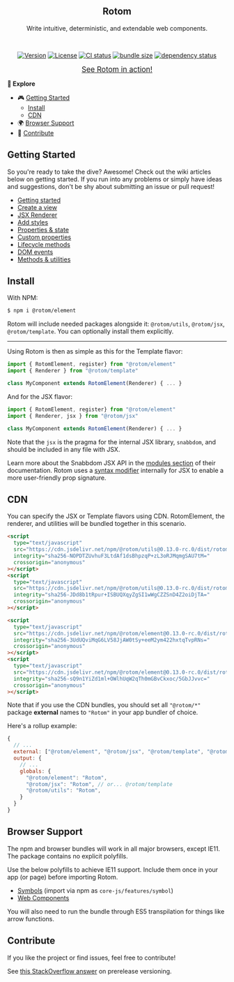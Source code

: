 <h2 align="center">Rotom</h2>
<p align="center">Write intuitive, deterministic, and extendable web components.</p>
<br>
<p align="center">
  <a href="https://www.npmjs.com/package/rotom"><img src="https://img.shields.io/npm/v/rotom.svg?sanitize=true&style=flat-square" alt="Version"></a>
  <a href="https://github.com/geotrev/rotom/blob/main/LICENSE"><img src="https://img.shields.io/npm/l/rotom.svg?sanitize=true&style=flat-square" alt="License"></a>
  <a href="https://github.com/geotrev/rotom/actions/workflows/test.yml?query=branch%3Amain"><img src="https://badgen.net/github/checks/geotrev/rotom/main?style=flat-square" alt="CI status" /></a>
  <a href="https://bundlephobia.com/package/rotom"><img src="https://badgen.net/bundlephobia/minzip/rotom?style=flat-square" alt="bundle size" /></a>
  <a href="https://www.libraries.io/npm/rotom"><img src="https://img.shields.io/librariesio/release/npm/rotom" alt="dependency status" /></a>
</p>

<p align="center"><a href="https://todo-rotom-jsx.netlify.app/"><big>See Rotom in action!</big></a></p>

**🧾 Explore**

- 🎮 [Getting Started](#getting-started)
  - [Install](#install)
  - [CDN](#cdn)
- 🌍 [Browser Support](#browser-support)
- 🤝 [Contribute](#contribute)

## Getting Started

So you're ready to take the dive? Awesome! Check out the wiki articles below on getting started. If you run into any problems or simply have ideas and suggestions, don't be shy about submitting an issue or pull request!

- [Getting started](https://github.com/geotrev/rotom/wiki/)
- [Create a view](https://github.com/geotrev/rotom/wiki/Views)
- [JSX Renderer](https://github.com/geotrev/rotom/wiki/JSX-Renderer)
- [Add styles](https://github.com/geotrev/rotom/wiki/Styles)
- [Properties & state](https://github.com/geotrev/rotom/wiki/Properties-&-state)
- [Custom properties](https://github.com/geotrev/rotom/wiki/Custom-properties)
- [Lifecycle methods](https://github.com/geotrev/rotom/wiki/Lifecycle-methods)
- [DOM events](https://github.com/geotrev/rotom/wiki/DOM-events)
- [Methods & utilities](https://github.com/geotrev/rotom/wiki/Methods-&-Utilities)

## Install

With NPM:

```sh
$ npm i @rotom/element
```

Rotom will include needed packages alongside it: `@rotom/utils`, `@rotom/jsx`, `@rotom/template`. You can optionally install them explicitly.

---

Using Rotom is then as simple as this for the Template flavor:

```jsx
import { RotomElement, register} from "@rotom/element"
import { Renderer } from "@rotom/template"

class MyComponent extends RotomElement(Renderer) { ... }
```

And for the JSX flavor:

```jsx
import { RotomElement, register} from "@rotom/element"
import { Renderer, jsx } from "@rotom/jsx"

class MyComponent extends RotomElement(Renderer) { ... }
```

Note that the `jsx` is the pragma for the internal JSX library, `snabbdom`, and should be included in any file with JSX.

Learn more about the Snabbdom JSX API in the [modules section](https://github.com/snabbdom/snabbdom#modules-documentation) of their documentation. Rotom uses a [syntax modifier](https://github.com/geotrev/snabbdom-transform-jsx-props) internally for JSX to enable a more user-friendly prop signature.

## CDN

You can specify the JSX or Template flavors using CDN. RotomElement, the renderer, and utilities will be bundled together in this scenario.

```html
<script
  type="text/javascript"
  src="https://cdn.jsdelivr.net/npm/@rotom/utils@0.13.0-rc.0/dist/rotom-template.js"
  integrity="sha256-NOPDTZUvhuF3LtdAf1dsBhpzqP+zL3oRJMqmgSAU7tM="
  crossorigin="anonymous"
></script>
<script
  type="text/javascript"
  src="https://cdn.jsdelivr.net/npm/@rotom/utils@0.13.0-rc.0/dist/rotom-template.min.js"
  integrity="sha256-JDd8b1tRpur+ISBUQXqyZgSI1wWgCZZSnD4Z2oiDjTA="
  crossorigin="anonymous"
></script>
```

```html
<script
  type="text/javascript"
  src="https://cdn.jsdelivr.net/npm/@rotom/element@0.13.0-rc.0/dist/rotom-jsx.js"
  integrity="sha256-3UdUQviMqG6LV58JjAW0tSy+eeM2ym422hxtqTvpRNs="
  crossorigin="anonymous"
></script>
<script
  type="text/javascript"
  src="https://cdn.jsdelivr.net/npm/@rotom/element@0.13.0-rc.0/dist/rotom-jsx.min.js"
  integrity="sha256-sQ9n1YiZd1ml+OWlhUqW2qTh0mGBvCkxoc/5GbJJvvc="
  crossorigin="anonymous"
></script>
```

Note that if you use the CDN bundles, you should set all `"@rotom/*"` package **external** names to `"Rotom"` in your app bundler of choice.

Here's a rollup example:

```js
{
  // ...
  external: ["@rotom/element", "@rotom/jsx", "@rotom/template", "@rotom/utils"]
  output: {
    // ...
    globals: {
      "@rotom/element": "Rotom",
      "@rotom/jsx": "Rotom", // or... @rotom/template
      "@rotom/utils": "Rotom",
    }
  }
}
```

## Browser Support

The npm and browser bundles will work in all major browsers, except IE11. The package contains no explicit polyfills.

Use the below polyfills to achieve IE11 support. Include them once in your app (or page) before importing Rotom.

- [Symbols](https://github.com/zloirock/core-js) (import via npm as `core-js/features/symbol`)
- [Web Components](https://github.com/webcomponents/polyfills/tree/master/packages/webcomponentsjs)

You will also need to run the bundle through ES5 transpilation for things like arrow functions.

## Contribute

If you like the project or find issues, feel free to contribute!

See [this StackOverflow answer](https://stackoverflow.com/a/63112599) on prerelease versioning.
